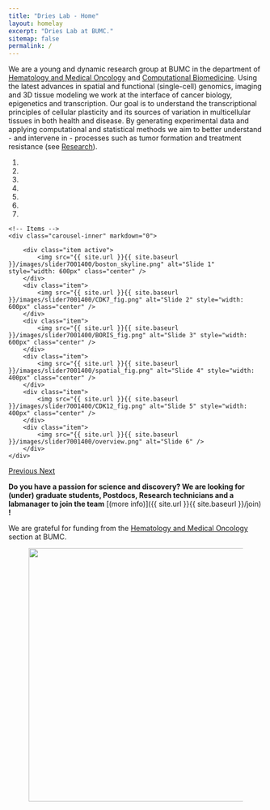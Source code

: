 ```yaml
---
title: "Dries Lab - Home"
layout: homelay
excerpt: "Dries Lab at BUMC."
sitemap: false
permalink: /
---
```


We are a young and dynamic research group at BUMC in the department of [Hematology and Medical Oncology](http://www.bumc.bu.edu/hematology/) and [Computational Biomedicine](https://www.bumc.bu.edu/compbiomed/). Using the latest advances in spatial and functional (single-cell) genomics, imaging and 3D tissue modeling we work at the interface of cancer biology, epigenetics and transcription. Our goal is to understand the transcriptional principles of cellular plasticity and its sources of variation in multicellular tissues in both health and disease. By generating experimental data and applying computational and statistical methods we aim to better understand - and intervene in - processes such as tumor formation and treatment resistance (see [Research](research)). 


<div markdown="0" id="carousel" class="carousel slide" data-ride="carousel" data-interval="5000" data-pause="hover" >
    <!-- Menu -->
    <ol class="carousel-indicators">
        <li data-target="#carousel" data-slide-to="0" class="active"></li>
        <li data-target="#carousel" data-slide-to="1"></li>
        <li data-target="#carousel" data-slide-to="2"></li>
        <li data-target="#carousel" data-slide-to="3"></li>
        <li data-target="#carousel" data-slide-to="4"></li>
        <li data-target="#carousel" data-slide-to="5"></li>
        <li data-target="#carousel" data-slide-to="6"></li>
    </ol>

    <!-- Items -->
    <div class="carousel-inner" markdown="0">

        <div class="item active">
            <img src="{{ site.url }}{{ site.baseurl }}/images/slider7001400/boston_skyline.png" alt="Slide 1" style="width: 600px" class="center" />
        </div>
        <div class="item">
            <img src="{{ site.url }}{{ site.baseurl }}/images/slider7001400/CDK7_fig.png" alt="Slide 2" style="width: 600px" class="center" />
        </div>
        <div class="item">
            <img src="{{ site.url }}{{ site.baseurl }}/images/slider7001400/BORIS_fig.png" alt="Slide 3" style="width: 600px" class="center" />
        </div>
        <div class="item">
            <img src="{{ site.url }}{{ site.baseurl }}/images/slider7001400/spatial_fig.png" alt="Slide 4" style="width: 400px" class="center" />
        </div>
        <div class="item">
            <img src="{{ site.url }}{{ site.baseurl }}/images/slider7001400/CDK12_fig.png" alt="Slide 5" style="width: 400px" class="center" />
        </div>
        <div class="item">
            <img src="{{ site.url }}{{ site.baseurl }}/images/slider7001400/overview.png" alt="Slide 6" />
        </div>       
    </div>
  <a class="left carousel-control" href="#carousel" role="button" data-slide="prev">
    <span class="glyphicon glyphicon-chevron-left" aria-hidden="true"></span>
    <span class="sr-only">Previous</span>
  </a>
  <a class="right carousel-control" href="#carousel" role="button" data-slide="next">
    <span class="glyphicon glyphicon-chevron-right" aria-hidden="true"></span>
    <span class="sr-only">Next</span>
  </a>
</div>




 **Do you have a passion for science and discovery? We are  looking for (under) graduate students, Postdocs, Research technicians and a labmanager to join the team** [(more info)]({{ site.url }}{{ site.baseurl }}/join) **!**


We are grateful for funding from the [Hematology and Medical Oncology](http://www.bumc.bu.edu/hematology/) section at BUMC.


<figure class="fourth">
  <img src="{{ site.url }}{{ site.baseurl }}/images/logopic/BUMC_logo.png" style="width: 500px" class="center">
</figure>
